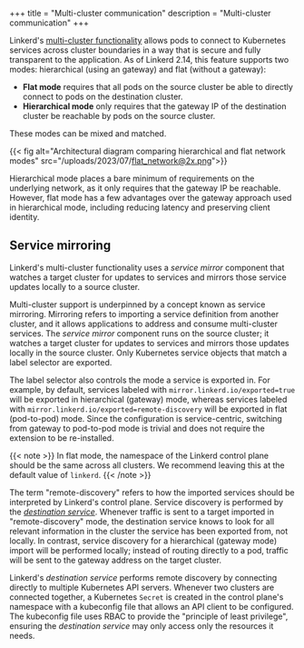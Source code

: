 +++
title = "Multi-cluster communication"
description = "Multi-cluster communication"
+++

Linkerd's [multi-cluster functionality](../../features/multicluster/) allows
pods to connect to Kubernetes services across cluster boundaries in a way that
is secure and fully transparent to the application. As of Linkerd 2.14, this
feature supports two modes: hierarchical (using an gateway) and flat (without a
gateway):

* **Flat mode** requires that all pods on the source cluster be able to directly
  connect to pods on the destination cluster.
* **Hierarchical mode** only requires that the gateway IP of the destination
  cluster be reachable by pods on the source cluster.

These modes can be mixed and matched.

{{< fig
  alt="Architectural diagram comparing hierarchical and flat network modes"
  src="/uploads/2023/07/flat_network@2x.png">}}

Hierarchical mode places a bare minimum of requirements on the underlying
network, as it only requires that the gateway IP be reachable. However, flat
mode has a few advantages over the gateway approach used in hierarchical mode,
including reducing latency and preserving client identity.

## Service mirroring

Linkerd's multi-cluster functionality uses a *service mirror* component that
watches a target cluster for updates to services and mirrors those service
updates locally to a source cluster.

Multi-cluster support is underpinned by a concept known as service mirroring.
Mirroring refers to importing a service definition from another cluster, and it
allows applications to address and consume multi-cluster services. The *service
mirror* component runs on the source cluster; it watches a target cluster for
updates to services and mirrors those updates locally in the source cluster.
Only Kubernetes service objects that match a label selector are exported.

The label selector also controls the mode a service is exported in. For example,
by default, services labeled with `mirror.linkerd.io/exported=true` will be
exported in hierarchical (gateway) mode, whereas services labeled with
`mirror.linkerd.io/exported=remote-discovery` will be exported in flat
(pod-to-pod) mode. Since the configuration is service-centric, switching from
gateway to pod-to-pod mode is trivial and does not require the extension to be
re-installed.

{{< note >}}
In flat mode, the namespace of the Linkerd control plane should be the same
across all clusters. We recommend leaving this at the default value of
`linkerd`.
{{< /note >}}

The term "remote-discovery" refers to how the imported services should be
interpreted by Linkerd's control plane. Service discovery is performed by the
[*destination service*](../../reference/architecture/#the-destination-service).
Whenever traffic is sent to a target imported in "remote-discovery" mode, the
destination service knows to look for all relevant information in the cluster
the service has been exported from, not locally. In contrast, service discovery
for a hierarchical (gateway mode) import will be performed locally; instead of
routing directly to a pod, traffic will be sent to the gateway address on the
target cluster.

Linkerd's *destination service* performs remote discovery by connecting directly
to multiple Kubernetes API servers. Whenever two clusters are connected
together, a Kubernetes `Secret` is created in the control plane's namespace with
a kubeconfig file that allows an API client to be configured. The kubeconfig
file uses RBAC to provide the "principle of least privilege", ensuring the
*destination service* may only access only the resources it needs.
